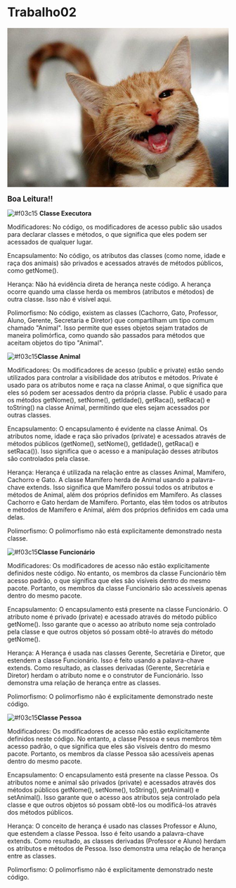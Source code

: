 # Trabalho02
![Boa Leitura!!](gatinho.jpg)

<span style="font-size:larger;">**Boa Leitura!!**</span>

![#f03c15](https://via.placeholder.com/15/f03c15/000000?text=+) **Classe Executora**

Modificadores:
No código, os modificadores de acesso public são usados para declarar classes e métodos, o que significa que eles podem ser acessados de qualquer lugar.

Encapsulamento:
No código, os atributos das classes (como nome, idade e raça dos animais) são privados e acessados através de métodos públicos, como getNome().

Herança:
Não há evidência direta de herança neste código. A herança ocorre quando uma classe herda os membros (atributos e métodos) de outra classe. Isso não é visível aqui.

Polimorfismo:
No código, existem as classes (Cachorro, Gato, Professor, Aluno, Gerente, Secretaria e Diretor) que compartilham um tipo comum chamado "Animal". Isso permite que esses objetos sejam tratados de maneira polimórfica, como quando são passados para métodos que aceitam objetos do tipo "Animal".

![#f03c15](https://via.placeholder.com/15/f03c15/000000?text=+)**Classe Animal**

Modificadores:
Os modificadores de acesso (public e private) estão sendo utilizados para controlar a visibilidade dos atributos e métodos. Private é usado para os atributos nome e raça na classe Animal, o que significa que eles só podem ser acessados dentro da própria classe. Public é usado para os métodos getNome(), setNome(), getIdade(), getRaca(), setRaca() e toString() na classe Animal, permitindo que eles sejam acessados por outras classes.

Encapsulamento:
O encapsulamento é evidente na classe Animal. Os atributos nome, idade e raça são privados (private) e acessados através de métodos públicos (getNome(), setNome(), getIdade(), getRaca() e setRaca()). Isso significa que o acesso e a manipulação desses atributos são controlados pela classe.

Herança:
Herança é utilizada na relação entre as classes Animal, Mamifero, Cachorro e Gato. A classe Mamífero herda de Animal usando a palavra-chave extends. Isso significa que Mamífero possui todos os atributos e métodos de Animal, além dos próprios definidos em Mamífero. As classes Cachorro e Gato herdam de Mamífero. Portanto, elas têm todos os atributos e métodos de Mamífero e Animal, além dos próprios definidos em cada uma delas.

Polimorfismo:
O polimorfismo não está explicitamente demonstrado nesta classe. 

![#f03c15](https://via.placeholder.com/15/f03c15/000000?text=+)**Classe Funcionário**

Modificadores:
Os modificadores de acesso não estão explicitamente definidos neste código. No entanto, os membros da classe Funcionário têm acesso padrão, o que significa que eles são visíveis dentro do mesmo pacote. Portanto, os membros da classe Funcionário são acessíveis apenas dentro do mesmo pacote.

Encapsulamento:
O encapsulamento está presente na classe Funcionário. O atributo nome é privado (private) e acessado através do método público getNome(). Isso garante que o acesso ao atributo nome seja controlado pela classe e que outros objetos só possam obtê-lo através do método getNome().

Herança:
A Herança é usada nas classes Gerente, Secretária e Diretor, que estendem a classe Funcionário. Isso é feito usando a palavra-chave extends. Como resultado, as classes derivadas (Gerente, Secretária e Diretor) herdam o atributo nome e o construtor de Funcionário. Isso demonstra uma relação de herança entre as classes.

Polimorfismo:
O polimorfismo não é explicitamente demonstrado neste código. 

![#f03c15](https://via.placeholder.com/15/f03c15/000000?text=+)**Classe Pessoa**

Modificadores:
Os modificadores de acesso não estão explicitamente definidos neste código. No entanto, a classe Pessoa e seus membros têm acesso padrão, o que significa que eles são visíveis dentro do mesmo pacote. Portanto, os membros da classe Pessoa são acessíveis apenas dentro do mesmo pacote.

Encapsulamento:
O encapsulamento está presente na classe Pessoa. Os atributos nome e animal são privados (private) e acessados através dos métodos públicos getNome(), setNome(), toString(), getAnimal() e setAnimal(). Isso garante que o acesso aos atributos seja controlado pela classe e que outros objetos só possam obtê-los ou modificá-los através dos métodos públicos.

Herança:
O conceito de herança é usado nas classes Professor e Aluno, que estendem a classe Pessoa. Isso é feito usando a palavra-chave extends. Como resultado, as classes derivadas (Professor e Aluno) herdam os atributos e métodos de Pessoa. Isso demonstra uma relação de herança entre as classes.

Polimorfismo:
O polimorfismo não é explicitamente demonstrado neste código.
</div>
